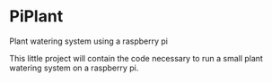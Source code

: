 # PiPlant
Plant watering system using a raspberry pi 


This little project will contain the code necessary to run a small plant watering system on a raspberry pi. 
